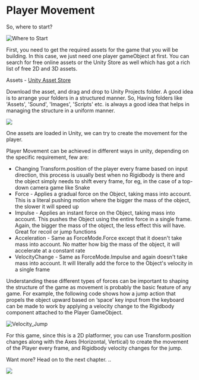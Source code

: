 # Player Movement

So, where to start?

![Where to Start](https://media.giphy.com/media/3o6nUQYm2psW3E1PLW/giphy.gif)

First, you need to get the required assets for the game that you will be building. In this case, we just need one player gameObject at first. You can search for free online assets or the Unity Store as well which has got a rich list of free 2D and 3D assets.

Assets - [Unity Asset Store](https://assetstore.unity.com/2d/characters?category=2d%2Fcharacters&price=0-0&orderBy=1)

Download the asset, and drag and drop to Unity Projects folder. A good idea is to arrange your folders in a structured manner. So, Having folders like 'Assets', 'Sound', 'Images', 'Scripts' etc. is always a good idea that helps in managing the structure in a uniform manner.

![](https://media.giphy.com/media/mBukxOCWsdVAXIJUUW/giphy.gif)

One assets are loaded in Unity, we can try to create the movement for the player.

Player Movement can be achieved in different ways in unity, depending on the specific requirement, few are:

* Changing Transform.position of the player every frame based on input direction, this process is usually best when no Rigidbody is there and the object simply needs to shift every frame, for eg, in the case of a top-down camera game like Snake
* Force - Applies a gradual force on the Object, taking mass into account. This is a literal pushing motion where the bigger the mass of the object, the slower it will speed up
* Impulse - Applies an instant force on the Object, taking mass into account. This pushes the Object using the entire force in a single frame. Again, the bigger the mass of the object, the less effect this will have. Great for recoil or jump functions
* Acceleration - Same as ForceMode.Force except that it doesn't take mass into account. No matter how big the mass of the object, it will accelerate at a constant rate
* VelocityChange - Same as ForceMode.Impulse and again doesn't take mass into account. It will literally add the force to the Object's velocity in a single frame

Understanding these different types of forces can be important to shaping the structure of the game as movement is probably the basic feature of any game. For example, the following code shows how a jump action that propels the object upward based on ‘space’ key input from the keyboard can be made to work by applying a velocity change to the Rigidbody component attached to the Player GameObject.

![Velocity\_Jump](https://user-images.githubusercontent.com/44625252/152804627-d0824397-b20b-470c-acb0-53c6a54ac500.PNG)

For this game, since this is a 2D platformer, you can use Transform.position changes along with the Axes (Horizontal, Vertical) to create the movement of the Player every frame, and Rigidbody velocity changes for the jump.

Want more? Head on to the next chapter. ..

![](https://media.giphy.com/media/1gUWdf8Z8HCxpM8cUR/giphy.gif)
